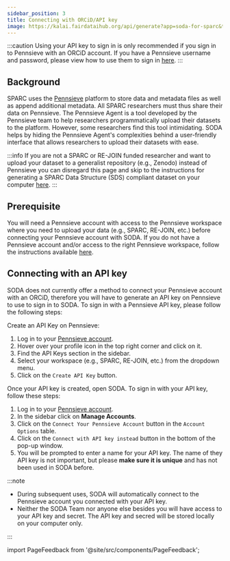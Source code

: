 ```yaml
---
sidebar_position: 3
title: Connecting with ORCiD/API key
image: https://kalai.fairdataihub.org/api/generate?app=soda-for-sparc&title=Connecting%20with%20ORCiD%2FAPI%20key&description=How%20to%20connect%20Pennsieve%20to%20SODA%20with%20an%20API%20key&org=fairdataihub
---
```


:::caution
Using your API key to sign in is only recommended if you sign in to Pennsieve with an ORCiD account.
If you have a Pennsieve username and password, please view how to use them to sign in [here](./connecting-with-username-password).
:::

## Background

SPARC uses the [Pennsieve](https://app.pennsieve.net/) platform to store data and metadata files as well as append additional metadata. All SPARC researchers must thus share their data on Pennsieve. The Pennsieve Agent is a tool developed by the Pennsieve team to help researchers programmatically upload their datasets to the platform. However, some researchers find this tool intimidating. SODA helps by
hiding the Pennsieve Agent's complexities behind a user-friendly interface that allows researchers to upload their datasets with ease.

:::info
If you are not a SPARC or RE-JOIN funded researcher and want to upload your dataset to a generalist repository (e.g., Zenodo) instead of Pennsieve you can disregard this page and skip to the instructions for
generating a SPARC Data Structure (SDS) compliant dataset on your computer [here](../guided).
:::

## Prerequisite

You will need a Pennsieve account with access to the Pennsieve workspace where you need to upload your data (e.g., SPARC, RE-JOIN, etc.) before connecting your Pennsieve account with SODA. If you do not have a Pennsieve account and/or access to the right Pennsieve workspace, follow the instructions available [here](../how-to/how-to-get-a-pennsieve-account).

## Connecting with an API key

SODA does not currently offer a method to connect your Pennsieve account with an ORCiD, therefore you will have to generate an API key on Pennsieve to use to sign in to SODA.
To sign in with a Pennsieve API key, please follow the following steps:

Create an API Key on Pennsieve:

1. Log in to your [Pennsieve account](https://app.pennsieve.io/).
2. Hover over your profile icon in the top right corner and click on it.
3. Find the API Keys section in the sidebar.
4. Select your workspace (e.g., SPARC, RE-JOIN, etc.) from the dropdown menu.
5. Click on the `Create API Key` button.

Once your API key is created, open SODA. To sign in with your API key, follow these steps:

1. Log in to your [Pennsieve account](https://app.pennsieve.io/).
2. In the sidebar click on **Manage Accounts**.
3. Click on the `Connect Your Pennsieve Account` button in the `Account Options` table.
4. Click on the `Connect with API key instead` button in the bottom of the pop-up window.
5. You will be prompted to enter a name for your API key. The name of they API key is not important, but please **make sure it is unique** and has not been used in SODA before.

:::note

- During subsequent uses, SODA will automatically connect to the Pennsieve account you connected with your API key.
- Neither the SODA Team nor anyone else besides you will have access to your API key and secret. The API key and secred will be stored locally on your computer only.

:::

import PageFeedback from '@site/src/components/PageFeedback';

<PageFeedback />
